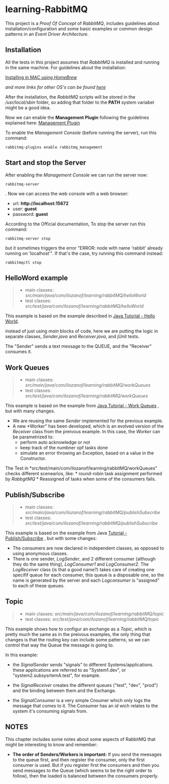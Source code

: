 # learning-RabbitMQ
This project is a *Proof Of Concept* of *RabbitMQ*, includes guidelines 
about installation/configuration and some basic examples or common design 
patterns in an *Event Driver Architecture*.

## Installation
All the tests in this project assumes that *RabbitMQ* is installed and running
in the same machine. For guidelines about the installation:

[Installing in MAC using *HomeBrew*](https://www.rabbitmq.com/install-homebrew.html)

*and more links for other OS's can be found [here](https://www.rabbitmq.com/download.html)*
 
After the installation, the *RabbitMQ* scripts will be stored in the */usr/local/sbin* folder, so adding 
that folder to the **PATH** system variabel might be a good idea.

Now we can enable the **Management Plugin** following the guidelines 
explained here: [Management Plugin](https://www.rabbitmq.com/management.html)
 
 To enable the *Management Console* (before running the server), run this command:
 
 ``rabbitmq-plugins enable rabbitmq_management``
 
 ## Start and stop the Server
 
 After enabling the *Management Console* we can run the server now:
 
 ``rabbitmq-server``
 
. Now we can access the web console with a web browser:
  * url: **http://localhost:15672**
  * user: **guest**
  * password: **guest**
 
 According to the Official documentation, To stop the server run this command:
 
 ``rabbitmq-server stop``
 
 but it sometimes triggers the error "ERROR: node with name 'rabbit' already 
 running on 'localhost'". If that's the case, try running this command instead:
 
 ``rabbitmqctl stop``
 
 
  ## HelloWord example
  
  > * main classes: *src/main/java/com/ilozanof/learning/rabbitMQ/helloWorld*
  > * test classes: *src/test/java/com/ilozanof/learning/rabbitMQ/helloWorld*
  
  This example is based on the example described in 
  [Java Tutorial - Hello World](https://www.rabbitmq.com/tutorials/tutorial-one-java.html).
  
  instead of just using *main* blocks of code, here we are putting the logic in separate classes,
  *Sender.java* and *Receiver.java*, and jUnit tests. 
  
  The "Sender" sends a text message to the QUEUE, and the "Receiver" consumes it.
  
## Work Queues

  > * main classes: *src/main/java/com/ilozanof/learning/rabbitMQ/workQueues*
  > * test classes: *src/test/java/com/ilozanof/learning/rabbitMQ/workQueues*
  
  This example is based on the example from [Java Tutorial - Work Queues](https://www.rabbitmq.com/tutorials/tutorial-two-java.html)
  , but with many changes.
  
   * We are reusing the same *Sender* implemented for the previous example.
   * A new *Worker" has been developed, which is an evolved version of the *Receiver* class from the preivous example. 
   In this case, the *Worker* can be parametrized to:
        * perform auto acknowledge or not
        * keep track of the numbner opf tasks done
        * simulate an error throwing an Exception, based on a value in the Constructor.
        
  The Test in *src/test/main/com/ilozanof/learning/rabbitMQ/workQueues" checks different scenearios, like:
    * round-robin task assignment performed by *RabbgitMQ*
    * Reassigned of tasks when some of the consumers fails.
    
## Publish/Subscribe
> * main classes: *src/main/java/com/ilozanof/learning/rabbitMQ/publishSubscribe*
> * test classes: *src/test/java/com/ilozanof/learning/rabbitMQ/publishSubscribe*
  
This example is based on the example from Java [Tutorial - Publish/Subscribe](https://www.rabbitmq.com/tutorials/tutorial-three-java.html) , but with some changes:
 * The consumers are now declared in independent classes, as opposed to using anonymous classes.
 * There is one sender, *LogSender*, and 2 different consumer (although they do the same thing), *LogConsumer1* and 
 *LogConsumer2*. The *LogReceiver* class (is that a good name?) takes care of creating one specifif queue for each 
 consumer, this queue is a disposable one, so the name is generated by the server and each *Logconsumer* is "assigned"
  to each of these queues.

## Topic
> * main classes: *src/main/java/com/ilozanof/learning/rabbitMQ/topic*
> * test classes: *src/test/java/com/ilozanof/learning/rabbitMQ/topic*

This example shows how to configur an exchange as a *Topic*, which is pretty much the same as in the preivous examples, the only thing that changes is that
the routing key can include some patterns, so we can control that way the Queue
the message is going to.

In this example: 
  
  * the *SignalSender* sends "signals" to different Systems/applications. these applications are referred to as "System1.dev", or "system2.subsysrtemA.test", for example.
  
  * the *SignalReceiver* creates the different queues ("test", "dev", "prod") and the binding between them and the Exchange.
  
  * the *SignalConsumer* is a very simple Cnsumer which only logs the message that comes to it. The Consumer has an *id* wich relates to the system it's 
  consuming signals from.


## NOTES
This chapter includes some notes about some aspects of RabbitMQ that might be interesting to know and remember:

* **The order of Senders/Workers is important:**
    If you send the meesages to the queue first, and then register the consumer, only the first consumer is used. 
    But if you register first the consumers and then you send messages to the Queue (which seems to be the right
    order to follow), then the loaded is balanced between the consumers properly.
  
